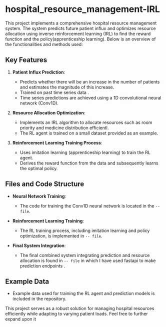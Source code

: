 # hospital_resource_management-IRL

This project implements a comprehensive hospital resource management system. The system predicts future patient influx and optimizes resource allocation using 
inverse reinforcement learning (IRL) to find the reward function and the policy(apprenticeship learning). Below is an overview of the functionalities and methods used:

## Key Features

1. **Patient Influx Prediction**:
   - Predicts whether there will be an increase in the number of patients and estimates the magnitude of this increase.
   - Trained on past time series data .
   - Time series predictions are achieved using a 1D convolutional neural network (Conv1D).

2. **Resource Allocation Optimization**:
   - Implements an IRL algorithm to allocate resources such as room priority and medicine distribution efficientl.
   - The RL agent is trained on a small dataset provided as an example.

3. **Reinforcement Learning Training Process**:
   - Uses imitation learning (apprenticeship learning) to train the RL agent.
   - Derives the reward function from the data and subsequently learns the optimal policy.

## Files and Code Structure

- **Neural Network Training**:
  - The code for training the Conv1D neural network is located in the `-- file`.

- **Reinforcement Learning Training**:
  - The RL training process, including imitation learning and policy optimization, is implemented in `-- file`.

- **Final System Integration**:
  - The final combined system integrating prediction and resource allocation is found in `-- file` in which I have used fastapi to make prediction endpoints .

## Example Data

- Example data used for training the RL agent and prediction models is included in the repository.

This project serves as a robust solution for managing hospital resources efficiently while adapting to varying patient loads.
Feel free to further expand upon it



